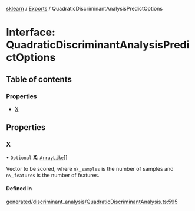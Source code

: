 [sklearn](../readme.md) / [Exports](../modules.md) / QuadraticDiscriminantAnalysisPredictOptions

# Interface: QuadraticDiscriminantAnalysisPredictOptions

## Table of contents

### Properties

- [X](QuadraticDiscriminantAnalysisPredictOptions.md#x)

## Properties

### X

• `Optional` **X**: [`ArrayLike`](../modules.md#arraylike)[]

Vector to be scored, where `n\_samples` is the number of samples and `n\_features` is the number of features.

#### Defined in

[generated/discriminant_analysis/QuadraticDiscriminantAnalysis.ts:595](https://github.com/transitive-bullshit/scikit-learn-ts/blob/367336a/packages/sklearn/src/generated/discriminant_analysis/QuadraticDiscriminantAnalysis.ts#L595)
